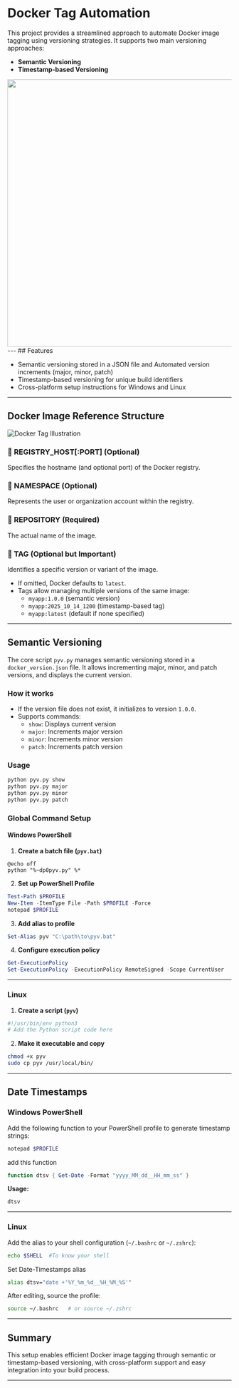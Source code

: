 # Docker Tag Automation 

This project provides a streamlined approach to automate Docker image tagging using versioning strategies. It supports two main versioning approaches:

- **Semantic Versioning**
- **Timestamp-based Versioning**

<img src="https://github.com/smoothcoode/Image/blob/main/dockertag.gif?raw=true" width="600" />
---
## Features

- Semantic versioning stored in a JSON file and Automated version increments (major, minor, patch)
- Timestamp-based versioning for unique build identifiers
- Cross-platform setup instructions for Windows and Linux
---

## Docker Image Reference Structure

![Docker Tag Illustration](https://github.com/smoothcoode/Image/blob/main/dockerreferenceimage.gif?raw=true)
### 🔹 REGISTRY_HOST[:PORT] (Optional)

Specifies the hostname (and optional port) of the Docker registry.


### 🔹 NAMESPACE (Optional)

Represents the user or organization account within the registry.
### 🔹 REPOSITORY (Required)
The actual name of the image.
### 🔹 TAG (Optional but Important)

Identifies a specific version or variant of the image.

- If omitted, Docker defaults to `latest`.
- Tags allow managing multiple versions of the same image:
  - `myapp:1.0.0` (semantic version)
  - `myapp:2025_10_14_1200` (timestamp-based tag)
  - `myapp:latest` (default if none specified)

---

## Semantic Versioning

The core script `pyv.py` manages semantic versioning stored in a `docker_version.json` file. It allows incrementing major, minor, and patch versions, and displays the current version.

### How it works

- If the version file does not exist, it initializes to version `1.0.0`.
- Supports commands:
  - `show`: Displays current version
  - `major`: Increments major version
  - `minor`: Increments minor version
  - `patch`: Increments patch version

### Usage

```bash
python pyv.py show
python pyv.py major
python pyv.py minor
python pyv.py patch
```



### Global Command Setup

#### Windows PowerShell

1. **Create a batch file (`pyv.bat`)**

```batch
@echo off
python "%~dp0pyv.py" %*
```

2. **Set up PowerShell Profile**

```powershell
Test-Path $PROFILE
New-Item -ItemType File -Path $PROFILE -Force
notepad $PROFILE
```

3. **Add alias to profile**

```powershell
Set-Alias pyv "C:\path\to\pyv.bat"
```

4. **Configure execution policy**

```powershell
Get-ExecutionPolicy
Set-ExecutionPolicy -ExecutionPolicy RemoteSigned -Scope CurrentUser
```

---

### Linux

1. **Create a script (`pyv`)**

```bash
#!/usr/bin/env python3
# Add the Python script code here
```

2. **Make it executable and copy**

```bash
chmod +x pyv
sudo cp pyv /usr/local/bin/
```

---
## Date Timestamps
###  Windows PowerShell

Add the following function to your PowerShell profile to generate timestamp strings:

```powershell
notepad $PROFILE
```
add this function 
```powershell
function dtsv { Get-Date -Format "yyyy_MM_dd__HH_mm_ss" }
```

**Usage:**

```powershell
dtsv
```

---

###  Linux

Add the alias to your shell configuration (`~/.bashrc` or `~/.zshrc`):

```bash
echo $SHELL  #To know your shell 
```
Set Date-Timestamps alias 
```bash
alias dtsv="date +'%Y_%m_%d__%H_%M_%S'"
```

After editing, source the profile:

```bash
source ~/.bashrc   # or source ~/.zshrc
```

---

## Summary

This setup enables efficient Docker image tagging through semantic or timestamp-based versioning, with cross-platform support and easy integration into your build process.

---